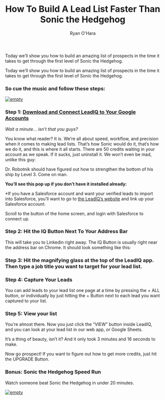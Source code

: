 ﻿---
title: How To Build A Lead List Faster Than Sonic the Hedgehog
description: LeadIQ has no official affiliation with SEGA.  However, we love the face of their company the swift-footed, chili dog eating Sonic the Hedgehog
coverImage: 
publishDate: Aug 19, 2016

author: Ryan O'Hara
authorProfile: Ryan O'Hara has been an early employee at several startups helping them with marketing and prospecting tactics, including Dyn who was acquired by Oracle for $600+ million in 2016. He's had prospecting campaigns featured in Fortune, Mashable, and TheNextWeb. Ryan specializes in branding, business development, prospecting, and coaching people on how to make good digital first impressions. He also mentors two accelerators, The Iron Yard and The Alpha Loft, and hosts The Prospecting Podcast.
authorImage: img/Ryan-OHara-Headshot.png
---

Today we’ll show you how to build an amazing list of prospects in the time it takes to get through the first level of Sonic the Hedgehog.

Today we’ll show you how to build an amazing list of prospects in the time it takes to get through the first level of Sonic the Hedgehog.

### So cue the music and follow these steps:

[![empty](/img/sonic-the-hedgehog.png)](https://embed.spotify.com/?uri=spotify%3Atrack%3A48hWeUjgbowkEuvacpGrt8)

### Step 1: [Download and Connect LeadIQ to Your Google Accounts](https://chrome.google.com/webstore/detail/befngoippmpmobkkpkdoblkmofpjihnk)

_Wait a minute… isn’t that you guys?_

You know what reader? It is. We’re all about speed, workflow, and precision when it comes to making lead lists. That’s how Sonic would do it, that’s how we do it, and this is where it all starts. There are 50 credits waiting in your account as we speak. If it sucks, just uninstall it. We won’t even be mad, unlike this guy:

 Dr. Robotnik should have figured out how to strengthen the bottom of his ship by Level 3. Come on man.

**You’ll see this pop up if you don’t have it installed already:**

\*If you have a Salesforce account and want your verified leads to import into Salesforce, you’ll want to go to [the LeadIQ’s website](http://leadiq.com) and link up your Salesforce account.

Scroll to the button of the home screen, and login with Salesforce to connect up.

### Step 2: Hit the IQ Button Next To Your Address Bar

This will take you to Linkedin right away. The IQ Button is usually right near the address bar on Chrome. It should look something like this:

### Step 3: Hit the magnifying glass at the top of the LeadIQ app. Then type a job title you want to target for your lead list.

### Step 4: Capture Your Leads

You can add leads to your lead list one page at a time by pressing the + ALL button, or individually by just hitting the + Button next to each lead you want captured to your list.

### Step 5: View your list

You’re almost there. Now you just click the “VIEW” button inside LeadIQ, and you can look at your lead list in our web app, or Google Sheets.

It’s a thing of beauty, isn’t it? And it only took 3 minutes and 16 seconds to make.

Now go prospect! If you want to figure out how to get more credits, just hit the UPGRADE Button.

### Bonus: Sonic the Hedgehog Speed Run

Watch someone beat Sonic the Hedgehog in under 20 minutes.

[![empty](/img/sonic-hedgehog-speed-run.png)](https://www.youtube.com/embed/9kOAdhUlkt0)
